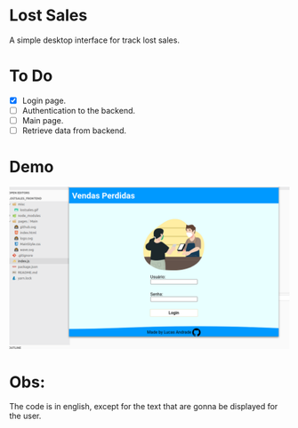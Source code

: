 # Lost Sales
A simple desktop interface for track lost sales.

# To Do

- [x] Login page.
- [ ] Authentication to the backend.
- [ ] Main page.
- [ ] Retrieve data from backend.

# Demo
![Alt demo](/misc/lostsales.gif)

# Obs:
The code is in english, except for the text that are gonna be displayed for the user.